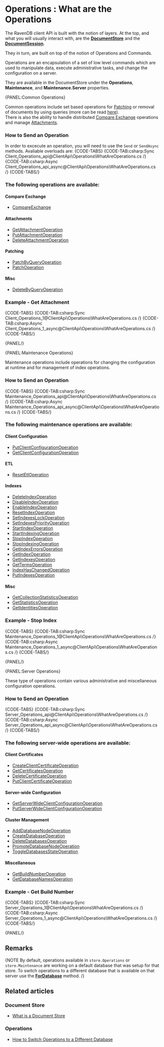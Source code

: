 # Operations : What are the Operations

The RavenDB client API is built with the notion of layers. At the top, and what you will usually interact with, are the **[DocumentStore](../../client-api/what-is-a-document-store)** and the **[DocumentSession](../../client-api/session/what-is-a-session-and-how-does-it-work)**.

They in turn, are built on top of the notion of Operations and Commands.

Operations are an encapsulation of a set of low level commands which are used to manipulate data, execute administrative tasks, and change the configuration on a server.  

They are available in the DocumentStore under the **Operations**, **Maintenance**, and **Maintenance.Server** properties.

{PANEL:Common Operations}

Common operations include set based operations for [Patching](../../client-api/operations/patching/set-based) or removal of documents by using queries (more can be read [here](../../client-api/operations/delete-by-query)).  
There is also the ability to handle distributed [Compare Exchange](../../client-api/operations/compare-exchange/overview) operations and manage [Attachments](../../client-api/operations/attachments/get-attachment).

### How to Send an Operation

In order to excecute an operation, you will need to use the `Send` or `SendAsync` methods. Avaliable overloads are:
{CODE-TABS}
{CODE-TAB:csharp:Sync Client_Operations_api@ClientApi\Operations\WhatAreOperations.cs /}
{CODE-TAB:csharp:Async Client_Operations_api_async@ClientApi\Operations\WhatAreOperations.cs /}
{CODE-TABS/}

### The following operations are available:

#### Compare Exchange

* [CompareExchange](../../client-api/operations/compare-exchange/overview)   

#### Attachments

* [GetAttachmentOperation](../../client-api/operations/attachments/get-attachment)
* [PutAttachmentOperation](../../client-api/operations/attachments/put-attachment)
* [DeleteAttachmentOperation](../../client-api/operations/attachments/delete-attachment)

#### Patching

* [PatchByQueryOperation](../../client-api/operations/patching/set-based)   
* [PatchOperation](../../client-api/operations/patching/single-document)   

#### Misc

* [DeleteByQueryOperation](../../client-api/operations/delete-by-query)   

### Example - Get Attachment

{CODE-TABS}
{CODE-TAB:csharp:Sync Client_Operations_1@ClientApi\Operations\WhatAreOperations.cs /}
{CODE-TAB:csharp:Async Client_Operations_1_async@ClientApi\Operations\WhatAreOperations.cs /}
{CODE-TABS/}

{PANEL/}

{PANEL:Maintenance Operations}

Maintenance operations include operations for changing the configuration at runtime and for management of index operations.

### How to Send an Operation

{CODE-TABS}
{CODE-TAB:csharp:Sync Maintenance_Operations_api@ClientApi\Operations\WhatAreOperations.cs /}
{CODE-TAB:csharp:Async Maintenance_Operations_api_async@ClientApi\Operations\WhatAreOperations.cs /}
{CODE-TABS/}

### The following maintenance operations are available:

#### Client Configuration

* [PutClientConfigurationOperation](../../client-api/operations/maintenance/configuration/put-client-configuration)   
* [GetClientConfigurationOperation](../../client-api/operations/maintenance/configuration/get-client-configuration)   

#### ETL

* [ResetEtlOperation](../../client-api/operations/maintenance/etl/reset-etl)

#### Indexes

* [DeleteIndexOperation](../../client-api/operations/maintenance/indexes/delete-index)   
* [DisableIndexOperation](../../client-api/operations/maintenance/indexes/disable-index)   
* [EnableIndexOperation](../../client-api/operations/maintenance/indexes/enable-index)   
* [ResetIndexOperation](../../client-api/operations/maintenance/indexes/reset-index)   
* [SetIndexesLockOperation](../../client-api/operations/maintenance/indexes/set-index-lock)   
* [SetIndexesPriorityOperation](../../client-api/operations/maintenance/indexes/set-index-priority)   
* [StartIndexOperation](../../client-api/operations/maintenance/indexes/start-index)   
* [StartIndexingOperation](../../client-api/operations/maintenance/indexes/start-indexing)   
* [StopIndexOperation](../../client-api/operations/maintenance/indexes/stop-index)   
* [StopIndexingOperation](../../client-api/operations/maintenance/indexes/stop-indexing)   
* [GetIndexErrorsOperation](../../client-api/operations/maintenance/indexes/get-index-errors)   
* [GetIndexOperation](../../client-api/operations/maintenance/indexes/get-index)   
* [GetIndexesOperation](../../client-api/operations/maintenance/indexes/get-indexes)   
* [GetTermsOperation](../../client-api/operations/maintenance/indexes/get-terms)   
* [IndexHasChangedOperation](../../client-api/operations/maintenance/indexes/index-has-changed)   
* [PutIndexesOperation](../../client-api/operations/maintenance/indexes/put-indexes)   

#### Misc

* [GetCollectionStatisticsOperation](../../client-api/operations/maintenance/get-collection-statistics)   
* [GetStatisticsOperation](../../client-api/operations/maintenance/get-statistics)     
* [GetIdentitiesOperation](../../client-api/operations/maintenance/identities/get-identities)   

### Example - Stop Index

{CODE-TABS}
{CODE-TAB:csharp:Sync Maintenance_Operations_1@ClientApi\Operations\WhatAreOperations.cs /}
{CODE-TAB:csharp:Async Maintenance_Operations_1_async@ClientApi\Operations\WhatAreOperations.cs /}
{CODE-TABS/}

{PANEL/}

{PANEL:Server Operations}

These type of operations contain various administrative and miscellaneous configuration operations.

### How to Send an Operation

{CODE-TABS}
{CODE-TAB:csharp:Sync Server_Operations_api@ClientApi\Operations\WhatAreOperations.cs /}
{CODE-TAB:csharp:Async Server_Operations_api_async@ClientApi\Operations\WhatAreOperations.cs /}
{CODE-TABS/}

### The following server-wide operations are available:

#### Client Certificates

* [CreateClientCertificateOperation](../../client-api/operations/server-wide/certificates/create-client-certificate)   
* [GetCertificatesOperation](../../client-api/operations/server-wide/certificates/get-certificates)   
* [DeleteCertificateOperation](../../client-api/operations/server-wide/certificates/delete-certificate)   
* [PutClientCertificateOperation](../../client-api/operations/server-wide/certificates/put-client-certificate)   

#### Server-wide Configuration

* [GetServerWideClientConfigurationOperation](../../client-api/operations/server-wide/configuration/get-serverwide-client-configuration)   
* [PutServerWideClientConfigurationOperation](../../client-api/operations/server-wide/configuration/put-serverwide-client-configuration)   

#### Cluster Management

* [AddDatabaseNodeOperation](../../client-api/operations/server-wide/add-database-node)   
* [CreateDatabaseOperation](../../client-api/operations/server-wide/create-database)   
* [DeleteDatabasesOperation](../../client-api/operations/server-wide/delete-database)   
* [PromoteDatabaseNodeOperation](../../client-api/operations/server-wide/promote-database-node)   
* [ToggleDatabasesStateOperation](../../client-api/operations/server-wide/toggle-databases-state)   

#### Miscellaneous

* [GetBuildNumberOperation](../../client-api/operations/server-wide/get-build-number)   
* [GetDatabaseNamesOperation](../../client-api/operations/server-wide/get-database-names)   

### Example - Get Build Number

{CODE-TABS}
{CODE-TAB:csharp:Sync Server_Operations_1@ClientApi\Operations\WhatAreOperations.cs /}
{CODE-TAB:csharp:Async Server_Operations_1_async@ClientApi\Operations\WhatAreOperations.cs /}
{CODE-TABS/}

{PANEL/}

## Remarks

{NOTE By default, operations available in `store.Operations` or `store.Maintenance` are working on a default database that was setup for that store. To switch operations to a different database that is available on that server use the **[ForDatabase](../../client-api/operations/how-to/switch-operations-to-a-different-database)** method. /}

## Related articles

### Document Store

- [What is a Document Store](../../client-api/what-is-a-document-store)

### Operations

- [How to Switch Operations to a Different Database](../../client-api/operations/how-to/switch-operations-to-a-different-database)
